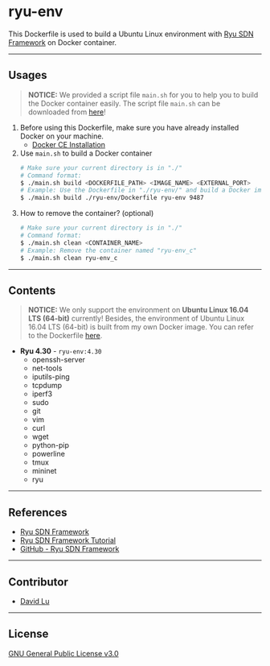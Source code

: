 # ryu-env

This Dockerfile is used to build a Ubuntu Linux environment with [Ryu SDN Framework](https://osrg.github.io/ryu/) on Docker container.

---
## Usages

> **NOTICE:** We provided a script file `main.sh` for you to help you to build the Docker container easily. The script file `main.sh` can be downloaded from [here](https://github.com/yungshenglu/Dockerfiles)!

1. Before using this Dockerfile, make sure you have already installed Docker on your machine.
    * [Docker CE Installation](https://docs.docker.com/install)
2. Use `main.sh` to build a Docker container
    ```bash
    # Make sure your current directory is in "./"
    # Command format:
    $ ./main.sh build <DOCKERFILE_PATH> <IMAGE_NAME> <EXTERNAL_PORT>
    # Example: Use the Dockerfile in "./ryu-env/" and build a Docker image named "ryu-env" which externel port is 9487
    $ ./main.sh build ./ryu-env/Dockerfile ryu-env 9487
    ```
3. How to remove the container? (optional)
    ```bash
    # Make sure your current directory is in "./"
    # Command format:
    $ ./main.sh clean <CONTAINER_NAME>
    # Example: Remove the container named "ryu-env_c"
    $ ./main.sh clean ryu-env_c
    ```

---
## Contents

> **NOTICE:** We only support the environment on **Ubuntu Linux 16.04 LTS (64-bit)** currently! Besides, the environment of Ubuntu Linux 16.04 LTS (64-bit) is built from my own Docker image. You can refer to the Dockerfile [here](../ubuntu-env/).

* **Ryu 4.30** - `ryu-env:4.30`
    * openssh-server
    * net-tools
    * iputils-ping
    * tcpdump
    * iperf3
    * sudo
    * git
    * vim
    * curl
    * wget
    * python-pip
    * powerline
    * tmux
    * mininet
    * ryu

---
## References

* [Ryu SDN Framework](https://osrg.github.io/ryu/)
* [Ryu SDN Framework Tutorial](https://ryu.readthedocs.io/en/latest/getting_started.html)
* [GitHub - Ryu SDN Framework](https://github.com/osrg/ryu)

---
## Contributor

* [David Lu](https://github.com/yungshenglu)

---
## License

[GNU General Public License v3.0](../LICENSE)